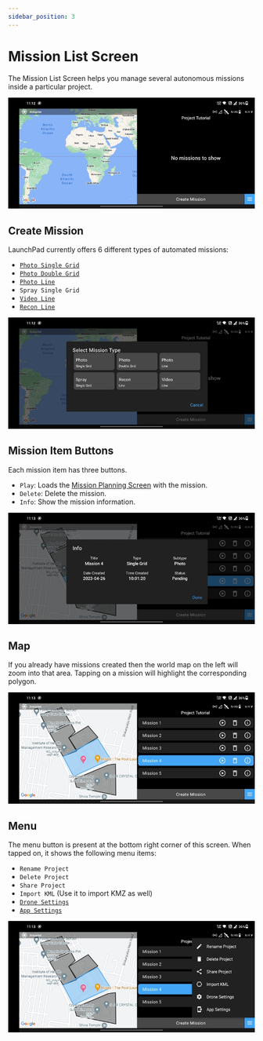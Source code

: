 ```yaml
---
sidebar_position: 3
---
```


# Mission List Screen

The Mission List Screen helps you manage several autonomous missions inside a particular project.

![Intro](./img/mission-list-screen-intro.jpg)

## Create Mission

LaunchPad currently offers 6 different types of automated missions:

- [`Photo Single Grid`](../mission-planning/single-grid-photo.md)
- [`Photo Double Grid`](../mission-planning/double-grid-photo.md)
- [`Photo Line`](../mission-planning/line-photo.md)
- `Spray Single Grid`
- [`Video Line`](../mission-planning/line-video.md)
- [`Recon Line`](../mission-planning/line-recon.md)

![Create Mission](./img/mission-list-screen-create-mission.jpg)

## Mission Item Buttons

Each mission item has three buttons.

- `Play`: Loads the [Mission Planning Screen](./mission-planning-screen.md) with the mission.
- `Delete`: Delete the mission.
- `Info`: Show the mission information.

![Mission Info](./img/mission-list-screen-mission-info.jpg)

## Map

If you already have missions created then the world map on the left will zoom into that area. Tapping on a mission will
highlight the corresponding polygon.

![Map](./img/mission-list-screen-map.jpg)

## Menu

The menu button is present at the bottom right corner of this screen. When tapped on, it shows the following menu items:

- `Rename Project`
- `Delete Project`
- `Share Project`
- `Import KML` (Use it to import KMZ as well)
- [`Drone Settings`](/launchpad/settings/drone-settings.md)
- [`App Settings`](/launchpad/settings/app-settings.md)

![Menu](./img/mission-list-screen-menu.jpg)
